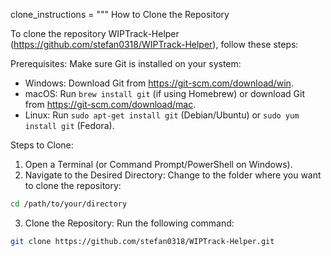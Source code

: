 clone_instructions = """
How to Clone the Repository

To clone the repository WIPTrack-Helper (https://github.com/stefan0318/WIPTrack-Helper), follow these steps:

Prerequisites:
Make sure Git is installed on your system:
- Windows: Download Git from https://git-scm.com/download/win.
- macOS: Run `brew install git` (if using Homebrew) or download Git from https://git-scm.com/download/mac.
- Linux: Run `sudo apt-get install git` (Debian/Ubuntu) or `sudo yum install git` (Fedora).

Steps to Clone:
1. Open a Terminal (or Command Prompt/PowerShell on Windows).
2. Navigate to the Desired Directory:
   Change to the folder where you want to clone the repository:
 ```bash
 cd /path/to/your/directory
```
3. Clone the Repository: Run the following command:
  ```bash
  git clone https://github.com/stefan0318/WIPTrack-Helper.git
  ```

  

